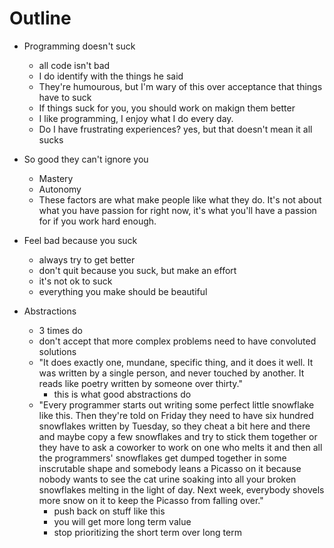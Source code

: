 # Outline

- Programming doesn't suck
	- all code isn't bad
	- I do identify with the things he said
	- They're humourous, but I'm wary of this over acceptance that things have to suck
	- If things suck for you, you should work on makign them better
	- I like programming, I enjoy what I do every day.
	- Do I have frustrating experiences? yes, but that doesn't mean it all sucks

- So good they can't ignore you
	- Mastery
	- Autonomy
	- These factors are what make people like what they do. It's not about what you have passion for right now, it's what you'll have a passion for if you work hard enough.


- Feel bad because you suck
	- always try to get better
	- don't quit because you suck, but make an effort
	- it's not ok to suck
	- everything you make should be beautiful


- Abstractions
	- 3 times do
	- don't accept that more complex problems need to have convoluted solutions
	- "It does exactly one, mundane, specific thing, and it does it well. It was written by a single person, and never touched by another. It reads like poetry written by someone over thirty."
		- this is what good abstractions do
	- "Every programmer starts out writing some perfect little snowflake like this. Then they're told on Friday they need to have six hundred snowflakes written by Tuesday, so they cheat a bit here and there and maybe copy a few snowflakes and try to stick them together or they have to ask a coworker to work on one who melts it and then all the programmers' snowflakes get dumped together in some inscrutable shape and somebody leans a Picasso on it because nobody wants to see the cat urine soaking into all your broken snowflakes melting in the light of day. Next week, everybody shovels more snow on it to keep the Picasso from falling over."
		- push back on stuff like this
		- you will get more long term value
		- stop prioritizing the short term over long term
